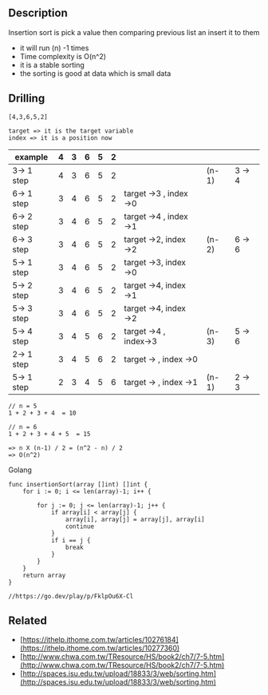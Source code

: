## Description

Insertion sort is pick a value then comparing previous list an insert it to them

- it will run (n) -1 times
- Time complexity is O(n^2)
- it is a stable sorting
- the sorting is good at data which is small data

## Drilling

```shell
[4,3,6,5,2]

target => it is the target variable
index => it is a position now
```

| example | 4 | 3 | 6 | 5 | 2 |  |  |  |
| --- | --- | --- | --- | --- | --- | --- | --- | --- |
| 3→ 1 step | 4 | 3 | 6 | 5 | 2 |  | (n-1) | 3 → 4 |
| 6→ 1 step | 3 | 4 | 6 | 5 | 2 | target →3 , index →0 |  |  |
| 6→ 2 step | 3 | 4 | 6 | 5 | 2 | target →4 , index →1 |  |  |
| 6→ 3 step | 3 | 4 | 6 | 5 | 2 | target →2, index →2  | (n-2) | 6 → 6 |
| 5→ 1 step | 3 | 4 | 6 | 5 | 2 | target →3, index →0 |  |  |
| 5→ 2 step | 3 | 4 | 6 | 5 | 2 | target →4, index →1 |  |  |
| 5→ 3 step | 3 | 4 | 6 | 5 | 2 | target →4, index →2 |   |  |
| 5→ 4 step | 3 | 4 | 5 | 6 | 2 | target →4 , index→3 | (n-3) | 5 → 6 |
| 2→ 1 step | 3 | 4 | 5 | 6 | 2 | target → , index →0 |  |  |
| 5→ 1 step | 2 | 3 | 4 | 5 | 6 | target → , index →1 | (n-1) | 2 → 3 |

```shell
// n = 5 
1 + 2 + 3 + 4  = 10

// n = 6
1 + 2 + 3 + 4 + 5  = 15

=> n X (n-1) / 2 = (n^2 - n) / 2
=> O(n^2)
```

Golang

```shell
func insertionSort(array []int) []int {
	for i := 0; i <= len(array)-1; i++ {

		for j := 0; j <= len(array)-1; j++ {
			if array[i] < array[j] {
				array[i], array[j] = array[j], array[i]
				continue
			}
			if i == j {
				break
			}
		}
	}
	return array
}

//https://go.dev/play/p/FklpOu6X-Cl
```

## Related

- [https://ithelp.ithome.com.tw/articles/10276184](https://ithelp.ithome.com.tw/articles/10277360)
- [http://www.chwa.com.tw/TResource/HS/book2/ch7/7-5.htm](http://www.chwa.com.tw/TResource/HS/book2/ch7/7-5.htm)
- [http://spaces.isu.edu.tw/upload/18833/3/web/sorting.htm](http://spaces.isu.edu.tw/upload/18833/3/web/sorting.htm)